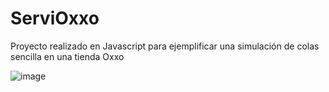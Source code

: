 # ServiOxxo

Proyecto realizado en Javascript para ejemplificar una simulación de colas sencilla en una tienda Oxxo

![image](https://user-images.githubusercontent.com/45528951/162085920-73eba356-8b40-487e-9671-c2c659600cf4.png)
